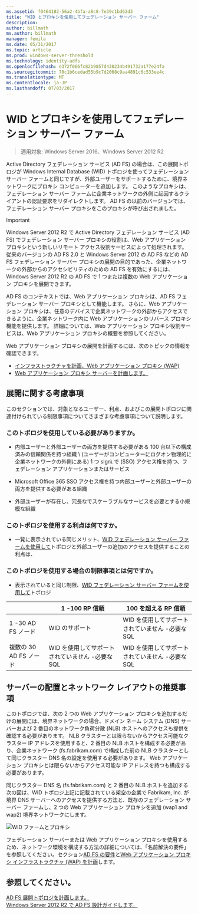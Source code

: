 ```yaml
---
ms.assetid: f0464182-56a2-4bfa-a8c8-7e39c1bd62d3
title: "WID とプロキシを使用してフェデレーション サーバー ファーム"
description: 
author: billmath
ms.author: billmath
manager: femila
ms.date: 05/31/2017
ms.topic: article
ms.prod: windows-server-threshold
ms.technology: identity-adfs
ms.openlocfilehash: e372f066fc82b9857d438234b491732a177e24fa
ms.sourcegitcommit: 70c1b6cedad55b9c7d2068c9aa4891c6c533ee4c
ms.translationtype: MT
ms.contentlocale: ja-JP
ms.lasthandoff: 07/03/2017
---
```

# <a name="federation-server-farm-using-wid-and-proxies"></a>WID とプロキシを使用してフェデレーション サーバー ファーム

>適用対象: Windows Server 2016、Windows Server 2012 R2

Active Directory フェデレーション サービス \(AD FS\) の場合は、この展開トポロジが Windows Internal Database \(WID\) トポロジを使ってフェデレーション サーバー ファームと同じですが、外部ユーザーをサポートするために、境界ネットワークにプロキシ コンピューターを追加します。 このようなプロキシは、フェデレーション サーバー ファームに企業ネットワークの外側に起因するクライアントの認証要求をリダイレクトします。 AD FS の以前のバージョンでは、フェデレーション サーバー プロキシをこのプロキシが呼び出されました。  
  
> [!IMPORTANT]  
> Windows Server 2012 R2 で Active Directory フェデレーション サービス \(AD FS\) でフェデレーション サーバー プロキシの役割は、Web アプリケーション プロキシという新しいリモート アクセス役割サービスによって処理されます。 従来のバージョンの AD FS 2.0 と Windows Server 2012 の AD FS などの AD FS フェデレーション サーバー プロキシの展開の目的であった、企業ネットワークの外部からのアクセシビリティのための AD FS を有効にするには、Windows Server 2012 R2 の AD FS で 1 つまたは複数の Web アプリケーション プロキシを展開できます。  
>   
> AD FS のコンテキストでは、Web アプリケーション プロキシは、AD FS フェデレーション サーバー プロキシとして機能します。 さらに、Web アプリケーション プロキシは、任意のデバイスで企業ネットワークの外部からアクセスできるように、企業ネットワーク内に Web アプリケーションのリバース プロキシ機能を提供します。 詳細については、Web アプリケーション プロキシ役割サービスは、Web アプリケーション プロキシの概要を参照してください。  
>   
> Web アプリケーション プロキシの展開を計画するには、次のトピックの情報を確認できます。  
>   
> -   [インフラストラクチャを計画、Web アプリケーション プロキシ (WAP)](https://technet.microsoft.com/library/dn383648.aspx)  
> -   [Web アプリケーション プロキシ サーバーを計画します。](https://technet.microsoft.com/library/dn383647.aspx)  
  
## <a name="deployment-considerations"></a>展開に関する考慮事項  
このセクションでは、対象となるユーザー、利点、およびこの展開トポロジに関連付けられている制限事項についてさまざまな考慮事項について説明します。  
  
### <a name="who-should-use-this-topology"></a>このトポロジを使用している必要がありますか。  
  
-   内部ユーザーと外部ユーザーの両方を提供する必要がある 100 台以下の構成済みの信頼関係を持つ組織 \ (ユーザーがコンピューターにログオン物理的に企業ネットワークの外側にある) 1 つ sign\ で \(SSO\) アクセス権を持つ、フェデレーション アプリケーションまたはサービス  
  
-   Microsoft Office 365 SSO アクセス権を持つ内部ユーザーと外部ユーザーの両方を提供する必要がある組織  
  
-   外部ユーザーが存在し、冗長なでスケーラブルなサービスを必要とする小規模な組織  
  
### <a name="what-are-the-benefits-of-using-this-topology"></a>このトポロジを使用する利点は何ですか。  
  
-   一覧に表示されている同じメリット、[WID フェデレーション サーバー ファームを使用して](Federation-Server-Farm-Using-WID.md)トポロジと外部ユーザーの追加のアクセスを提供することの利点は、  
  
### <a name="what-are-the-limitations-of-using-this-topology"></a>このトポロジを使用する場合の制限事項とは何ですか。  
  
-   表示されていると同じ制限、[WID フェデレーション サーバー ファームを使用して](Federation-Server-Farm-Using-WID.md)トポロジ  

||1 \-100 RP 信頼|100 を超える RP 信頼 
| ----- |-----| ------ |
|1 \-30 AD FS ノード|WID のサポート|WID を使用してサポートされていません \-必要な SQL 
|複数の 30 AD FS ノード|WID を使用してサポートされていません \-必要な SQL|WID を使用してサポートされていません \-必要な SQL  
  
## <a name="server-placement-and-network-layout-recommendations"></a>サーバーの配置とネットワーク レイアウトの推奨事項  
このトポロジでは、次の 2 つの Web アプリケーション プロキシを追加するだけの展開には、境界ネットワークの場合、ドメイン ネーム システム \(DNS\) サーバーおよび 2 番目のネットワーク負荷分散 \(NLB\) ホストへのアクセスも提供を確認する必要があります。 NLB クラスターとは限らないからアクセス可能なクラスター IP アドレスを使用すると、2 番目の NLB ホストを構成する必要があり、企業ネットワーク \(fs.fabrikam.com\) で構成した前の NLB クラスターとして同じクラスター DNS 名の設定を使用する必要があります。 Web アプリケーション プロキシとは限らないからアクセス可能な IP アドレスを持つも構成する必要があります。  
  
同じクラスター DNS 名 \(fs.fabrikam.com\) と 2 番目の NLB ホストを追加する次の図は、WID トポロジ上記に記載されている架空の企業で Fabrikam, Inc. が境界 DNS サーバーへのアクセスを提供する方法と、既存のフェデレーション サーバー ファームし、2 つの Web アプリケーション プロキシを追加 \(wap1 and wap2\) 境界ネットワークにします。  
  
![WID ファームとプロキシ](media/WIDFarmADFSBlue.gif)  
  
フェデレーション サーバーまたは Web アプリケーション プロキシを使用するため、ネットワーク環境を構成する方法の詳細については、「名前解決の要件」を参照してください。セクション[AD FS の要件](AD-FS-Requirements.md)と[Web アプリケーション プロキシ インフラストラクチャ (WAP) を計画](https://technet.microsoft.com/library/dn383648.aspx)します。  
  
## <a name="see-also"></a>参照してください。  
[AD FS 展開トポロジを計画します。](Plan-Your-AD-FS-Deployment-Topology.md)  
[Windows Server 2012 R2 で AD FS 設計ガイドします。](AD-FS-Design-Guide-in-Windows-Server-2012-R2.md)  
  

